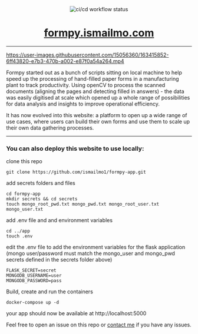 <div align="center" style="margin-bottom:15px;">
  <img align="center" alt="ci/cd workflow status" src="https://github.com/ismailmo1/formpy-app/actions/workflows/.github/workflows/deploy.yml/badge.svg" />
</div>

 <div align="center"><h1><a href="https://formpy.ismailmo.com">formpy.ismailmo.com</a></h1>
 </div>

---
https://user-images.githubusercontent.com/15056360/163415852-6ff43820-e7b3-470b-a002-e87f0a54a264.mp4

Formpy started out as a bunch of scripts sitting on local machine to help speed up the processing of hand-filled paper forms in a manufacturing plant to track productivity. Using openCV to process the scanned documents (aligning the pages and detecting filled in answers) - the data was easily digitised at scale which opened up a whole range of possibilities for data analysis and insights to improve operational efficiency.

It has now evolved into this website: a platform to open up a wide range of use cases, where users can build their own forms and use them to scale up their own data gathering processes.

---
### You can also deploy this website to use locally:

clone this repo

```
git clone https://github.com/ismailmo1/formpy-app.git
```

add secrets folders and files

``` 
cd formpy-app
mkdir secrets && cd secrets
touch mongo_root_pwd.txt mongo_pwd.txt mongo_root_user.txt mongo_user.txt 
```

add .env file and and environment variables

```
cd ../app
touch .env
```

edit the .env file to add the environment variables for the flask application (mongo user/password must match the mongo_user and mongo_pwd secrets defined in the secrets folder above)

```
FLASK_SECRET=secret
MONGODB_USERNAME=user
MONGODB_PASSWORD=pass
```

Build, create and run the containers

```
docker-compose up -d
```

your app should now be available at http://localhost:5000

Feel free to open an issue on this repo or [contact me](mailto:ismailmo4@gmail.com) if you have any issues.
